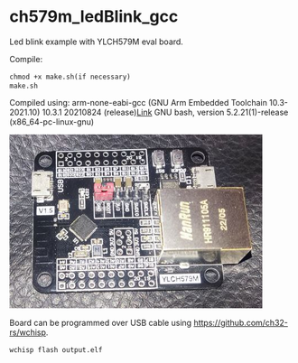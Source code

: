 # ch579m_ledBlink_gcc

Led blink example with YLCH579M eval board.

Compile:
```
chmod +x make.sh(if necessary)
make.sh
```

Compiled using:
arm-none-eabi-gcc (GNU Arm Embedded Toolchain 10.3-2021.10) 10.3.1 20210824 (release)[Link](https://developer.arm.com/-/media/Files/downloads/gnu-rm/10.3-2021.10/gcc-arm-none-eabi-10.3-2021.10-x86_64-linux.tar.bz2?rev=78196d3461ba4c9089a67b5f33edf82a&hash=5631ACEF1F8F237389F14B41566964EC)
GNU bash, version 5.2.21(1)-release (x86_64-pc-linux-gnu)

![alt text](https://github.com/mztulip/ch579m_ledBlink_gcc/blob/main/eval.png?raw=true)

Board can be programmed over USB cable using https://github.com/ch32-rs/wchisp.
```
wchisp flash output.elf
```